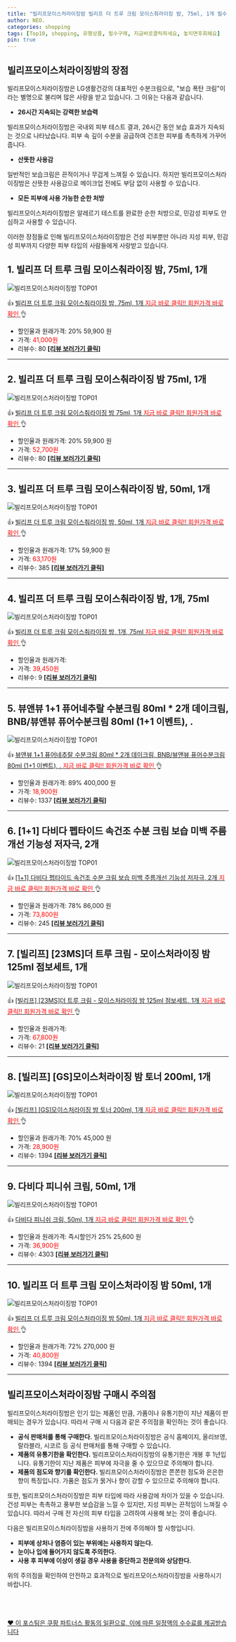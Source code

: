 ```yaml
---
title: "빌리프모이스처라이징밤 빌리프 더 트루 크림 모이스춰라이징 밤, 75ml, 1개 필수 필요 추천 제품 비교 최저 가격 비교 장점 구매 후기 구매평"
author: NEO.
categories: shopping
tags: [Top10, shopping, 유행상품, 필수구매, 지금바로클릭하세요, 놓치면후회해요]
pin: true
---
```

**<h2>빌리프모이스처라이징밤의 장점</h2>**

빌리프모이스처라이징밤은 LG생활건강의 대표적인 수분크림으로, "보습 폭탄 크림"이라는 별명으로 불리며 많은 사랑을 받고 있습니다. 그 이유는 다음과 같습니다.

* **26시간 지속되는 강력한 보습력**

빌리프모이스처라이징밤은 국내외 피부 테스트 결과, 26시간 동안 보습 효과가 지속되는 것으로 나타났습니다. 피부 속 깊이 수분을 공급하여 건조한 피부를 촉촉하게 가꾸어 줍니다.

* **산뜻한 사용감**

일반적인 보습크림은 끈적이거나 무겁게 느껴질 수 있습니다. 하지만 빌리프모이스처라이징밤은 산뜻한 사용감으로 메이크업 전에도 부담 없이 사용할 수 있습니다.

* **모든 피부에 사용 가능한 순한 처방**

빌리프모이스처라이징밤은 알레르기 테스트를 완료한 순한 처방으로, 민감성 피부도 안심하고 사용할 수 있습니다.

이러한 장점들로 인해 빌리프모이스처라이징밤은 건성 피부뿐만 아니라 지성 피부, 민감성 피부까지 다양한 피부 타입의 사람들에게 사랑받고 있습니다.

   

## 1. 빌리프 더 트루 크림 모이스춰라이징 밤, 75ml, 1개

![빌리프모이스처라이징밤 TOP01](https://thumbnail6.coupangcdn.com/thumbnails/remote/490x490ex/image/vendor_inventory/222c/180115fe1d6bf3c772e5297cea676c8c3b30b8b48491cf02022a311f01f7.jpg)


👍 [빌리프 더 트루 크림 모이스춰라이징 밤, 75ml, 1개 <font color=red> 지금 바로 클릭!! 회원가격 바로 확인 </font> ](https://link.coupang.com/re/AFFSDP?lptag=AF3617701&subid=GithubCoopas&pageKey=13641372&traceid=V0-153&itemId=56909462&vendorItemId=75166752951) 👌 


- 할인율과 원래가격: 20%  59,900   원
- 가격: <span style='color:red'>41,000원</span>
- 리뷰수: 80  [**[리뷰 보러가기 클릭]**](https://link.coupang.com/re/AFFSDP?lptag=AF3617701&subid=GithubCoopas&pageKey=13641372&traceid=V0-153&itemId=56909462&vendorItemId=75166752951)

---


   

## 2. 빌리프 더 트루 크림 모이스춰라이징 밤 75ml, 1개

![빌리프모이스처라이징밤 TOP01](https://thumbnail9.coupangcdn.com/thumbnails/remote/490x490ex/image/vendor_inventory/73f1/28c1808dc7b8d0408b4833b3674aecb62598e714434ad558dcb62e571844.jpg)


👍 [빌리프 더 트루 크림 모이스춰라이징 밤 75ml, 1개 <font color=red> 지금 바로 클릭!! 회원가격 바로 확인 </font> ](https://link.coupang.com/re/AFFSDP?lptag=AF3617701&subid=GithubCoopas&pageKey=6795719057&traceid=V0-153&itemId=16023404598&vendorItemId=86459776399) 👌 


- 할인율과 원래가격: 20%  59,900   원
- 가격: <span style='color:red'>52,700원</span>
- 리뷰수: 80  [**[리뷰 보러가기 클릭]**](https://link.coupang.com/re/AFFSDP?lptag=AF3617701&subid=GithubCoopas&pageKey=6795719057&traceid=V0-153&itemId=16023404598&vendorItemId=86459776399)

---


   

## 3. 빌리프 더 트루 크림 모이스춰라이징 밤, 50ml, 1개

![빌리프모이스처라이징밤 TOP01](https://thumbnail9.coupangcdn.com/thumbnails/remote/490x490ex/image/vendor_inventory/9d90/f489f4a9243333dcbb555b60a1607ab33ff7632d0d7527b8dd4b587cc87f.png)


👍 [빌리프 더 트루 크림 모이스춰라이징 밤, 50ml, 1개 <font color=red> 지금 바로 클릭!! 회원가격 바로 확인 </font> ](https://link.coupang.com/re/AFFSDP?lptag=AF3617701&subid=GithubCoopas&pageKey=13641372&traceid=V0-153&itemId=114017309&vendorItemId=80747855437) 👌 


- 할인율과 원래가격: 17%  59,900   원
- 가격: <span style='color:red'>63,170원</span>
- 리뷰수: 385  [**[리뷰 보러가기 클릭]**](https://link.coupang.com/re/AFFSDP?lptag=AF3617701&subid=GithubCoopas&pageKey=13641372&traceid=V0-153&itemId=114017309&vendorItemId=80747855437)

---


   

## 4. 빌리프 더 트루 크림 모이스춰라이징 밤, 1개, 75ml

![빌리프모이스처라이징밤 TOP01](https://thumbnail7.coupangcdn.com/thumbnails/remote/490x490ex/image/vendor_inventory/0630/56621215db118aee75c58fd9c1dc0f521acb4415dbcac6a3db8d003dbf9d.jpg)


👍 [빌리프 더 트루 크림 모이스춰라이징 밤, 1개, 75ml <font color=red> 지금 바로 클릭!! 회원가격 바로 확인 </font> ](https://link.coupang.com/re/AFFSDP?lptag=AF3617701&subid=GithubCoopas&pageKey=7647870546&traceid=V0-153&itemId=20340965059&vendorItemId=87402461323) 👌 


- 할인율과 원래가격: 
- 가격: <span style='color:red'>39,450원</span>
- 리뷰수: 9  [**[리뷰 보러가기 클릭]**](https://link.coupang.com/re/AFFSDP?lptag=AF3617701&subid=GithubCoopas&pageKey=7647870546&traceid=V0-153&itemId=20340965059&vendorItemId=87402461323)

---


   

## 5. 뷰앤뷰 1+1 퓨어네추랄 수분크림 80ml * 2개 데이크림, BNB/뷰앤뷰 퓨어수분크림 80ml (1+1 이벤트), .

![빌리프모이스처라이징밤 TOP01](https://thumbnail6.coupangcdn.com/thumbnails/remote/490x490ex/image/vendor_inventory/4731/392e3f27d564787a529fc996a99692b5a148db216f23330124b5123e81e5.jpg)


👍 [뷰앤뷰 1+1 퓨어네추랄 수분크림 80ml * 2개 데이크림, BNB/뷰앤뷰 퓨어수분크림 80ml (1+1 이벤트), . <font color=red> 지금 바로 클릭!! 회원가격 바로 확인 </font> ](https://link.coupang.com/re/AFFSDP?lptag=AF3617701&subid=GithubCoopas&pageKey=7466559891&traceid=V0-153&itemId=19473805613&vendorItemId=71156786003) 👌 


- 할인율과 원래가격: 89%  400,000   원
- 가격: <span style='color:red'>18,900원</span>
- 리뷰수: 1337  [**[리뷰 보러가기 클릭]**](https://link.coupang.com/re/AFFSDP?lptag=AF3617701&subid=GithubCoopas&pageKey=7466559891&traceid=V0-153&itemId=19473805613&vendorItemId=71156786003)

---


   

## 6. [1+1] 다비다 펩타이드 속건조 수분 크림 보습 미백 주름개선 기능성 저자극, 2개

![빌리프모이스처라이징밤 TOP01](https://thumbnail8.coupangcdn.com/thumbnails/remote/490x490ex/image/vendor_inventory/3765/5220766464091c53a2bb55e1616ec4a4f05fd2749ae3ca89744650f0cb9a.jpg)


👍 [[1+1] 다비다 펩타이드 속건조 수분 크림 보습 미백 주름개선 기능성 저자극, 2개 <font color=red> 지금 바로 클릭!! 회원가격 바로 확인 </font> ](https://link.coupang.com/re/AFFSDP?lptag=AF3617701&subid=GithubCoopas&pageKey=7694776772&traceid=V0-153&itemId=20586107197&vendorItemId=87224559021) 👌 


- 할인율과 원래가격: 78%  86,000   원
- 가격: <span style='color:red'>73,800원</span>
- 리뷰수: 245  [**[리뷰 보러가기 클릭]**](https://link.coupang.com/re/AFFSDP?lptag=AF3617701&subid=GithubCoopas&pageKey=7694776772&traceid=V0-153&itemId=20586107197&vendorItemId=87224559021)

---


   

## 7. [빌리프] [23MS]더 트루 크림 - 모이스처라이징 밤 125ml 점보세트, 1개

![빌리프모이스처라이징밤 TOP01](https://thumbnail10.coupangcdn.com/thumbnails/remote/490x490ex/image/vendor_inventory/6b76/316294a3ba3988178ff28ef82f8dcce92d2da330f6c484d158d6e86150dd.jpg)


👍 [[빌리프] [23MS]더 트루 크림 - 모이스처라이징 밤 125ml 점보세트, 1개 <font color=red> 지금 바로 클릭!! 회원가격 바로 확인 </font> ](https://link.coupang.com/re/AFFSDP?lptag=AF3617701&subid=GithubCoopas&pageKey=7589452898&traceid=V0-153&itemId=20615228330&vendorItemId=87689555307) 👌 


- 할인율과 원래가격: 
- 가격: <span style='color:red'>67,800원</span>
- 리뷰수: 21  [**[리뷰 보러가기 클릭]**](https://link.coupang.com/re/AFFSDP?lptag=AF3617701&subid=GithubCoopas&pageKey=7589452898&traceid=V0-153&itemId=20615228330&vendorItemId=87689555307)

---


   

## 8. [빌리프] [GS]모이스처라이징 밤 토너 200ml, 1개

![빌리프모이스처라이징밤 TOP01](https://thumbnail6.coupangcdn.com/thumbnails/remote/490x490ex/image/vendor_inventory/8911/1d34b5b2a8736d1a3e91473cd51e057de7a5774f714060c8374ba451c322.jpg)


👍 [[빌리프] [GS]모이스처라이징 밤 토너 200ml, 1개 <font color=red> 지금 바로 클릭!! 회원가격 바로 확인 </font> ](https://link.coupang.com/re/AFFSDP?lptag=AF3617701&subid=GithubCoopas&pageKey=6656545379&traceid=V0-153&itemId=15268940594&vendorItemId=84591120643) 👌 


- 할인율과 원래가격: 70%  45,000   원
- 가격: <span style='color:red'>28,900원</span>
- 리뷰수: 1394  [**[리뷰 보러가기 클릭]**](https://link.coupang.com/re/AFFSDP?lptag=AF3617701&subid=GithubCoopas&pageKey=6656545379&traceid=V0-153&itemId=15268940594&vendorItemId=84591120643)

---


   

## 9. 다비다 피니쉬 크림, 50ml, 1개

![빌리프모이스처라이징밤 TOP01](https://thumbnail6.coupangcdn.com/thumbnails/remote/490x490ex/image/vendor_inventory/5f46/ad56c857ec27b2439ccb67c4220890b3195a5a164ee1103ab7de6d343720.jpg)


👍 [다비다 피니쉬 크림, 50ml, 1개 <font color=red> 지금 바로 클릭!! 회원가격 바로 확인 </font> ](https://link.coupang.com/re/AFFSDP?lptag=AF3617701&subid=GithubCoopas&pageKey=6523477086&traceid=V0-153&itemId=14462803604&vendorItemId=83305570481) 👌 


- 할인율과 원래가격: 즉시할인가 25%  25,600   원
- 가격: <span style='color:red'>36,900원</span>
- 리뷰수: 4303  [**[리뷰 보러가기 클릭]**](https://link.coupang.com/re/AFFSDP?lptag=AF3617701&subid=GithubCoopas&pageKey=6523477086&traceid=V0-153&itemId=14462803604&vendorItemId=83305570481)

---


   

## 10. 빌리프 더 트루 크림 모이스처라이징 밤 50ml, 1개

![빌리프모이스처라이징밤 TOP01](https://thumbnail10.coupangcdn.com/thumbnails/remote/490x490ex/image/vendor_inventory/0563/bec43f869eb5eafa8d87cf275aa9bbcb7dc7e9ac57e112f9149ddce68047.jpg)


👍 [빌리프 더 트루 크림 모이스처라이징 밤 50ml, 1개 <font color=red> 지금 바로 클릭!! 회원가격 바로 확인 </font> ](https://link.coupang.com/re/AFFSDP?lptag=AF3617701&subid=GithubCoopas&pageKey=1713081221&traceid=V0-153&itemId=20534224354&vendorItemId=86467861781) 👌 


- 할인율과 원래가격: 72%  270,000   원
- 가격: <span style='color:red'>40,800원</span>
- 리뷰수: 1394  [**[리뷰 보러가기 클릭]**](https://link.coupang.com/re/AFFSDP?lptag=AF3617701&subid=GithubCoopas&pageKey=1713081221&traceid=V0-153&itemId=20534224354&vendorItemId=86467861781)

---
**<h2>빌리프모이스처라이징밤 구매시 주의점</h2>**

빌리프모이스처라이징밤은 인기 있는 제품인 만큼, 가품이나 유통기한이 지난 제품이 판매되는 경우가 있습니다. 따라서 구매 시 다음과 같은 주의점을 확인하는 것이 좋습니다.

* **공식 판매처를 통해 구매한다.** 빌리프모이스처라이징밤은 공식 홈페이지, 올리브영, 랄라블라, 시코르 등 공식 판매처를 통해 구매할 수 있습니다.
* **제품의 유통기한을 확인한다.** 빌리프모이스처라이징밤의 유통기한은 개봉 후 1년입니다. 유통기한이 지난 제품은 피부에 자극을 줄 수 있으므로 주의해야 합니다.
* **제품의 점도와 향기를 확인한다.** 빌리프모이스처라이징밤은 쫀쫀한 점도와 은은한 향이 특징입니다. 가품은 점도가 묽거나 향이 강할 수 있으므로 주의해야 합니다.

또한, 빌리프모이스처라이징밤은 피부 타입에 따라 사용감에 차이가 있을 수 있습니다. 건성 피부는 촉촉하고 풍부한 보습감을 느낄 수 있지만, 지성 피부는 끈적임이 느껴질 수 있습니다. 따라서 구매 전 자신의 피부 타입을 고려하여 사용해 보는 것이 좋습니다.

다음은 빌리프모이스처라이징밤을 사용하기 전에 주의해야 할 사항입니다.

* **피부에 상처나 염증이 있는 부위에는 사용하지 않는다.**
* **눈이나 입에 들어가지 않도록 주의한다.**
* **사용 후 피부에 이상이 생길 경우 사용을 중단하고 전문의와 상담한다.**

위의 주의점을 확인하여 안전하고 효과적으로 빌리프모이스처라이징밤을 사용하시기 바랍니다.<br><br><br><br><br> [ ❤  이 포스팅은 쿠팡 파트너스 활동의 일환으로, 이에 따른 일정액의 수수료를 제공받습니다](https://link.coupang.com/a/bcEFyh)